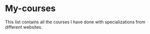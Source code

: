 # My-courses
This list contains all the courses I have done with specializations from different websites.
